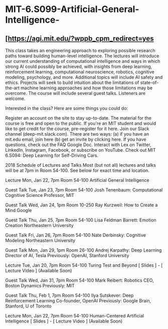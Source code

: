# MIT-6.S099-Artificial-General-Intelligence-

## [https://agi.mit.edu/?wppb_cpm_redirect=yes
This class takes an engineering approach to exploring possible research paths toward building human-level intelligence. The lectures will introduce our current understanding of computational intelligence and ways in which strong AI could possibly be achieved, with insights from deep learning, reinforcement learning, computational neuroscience, robotics, cognitive modeling, psychology, and more. Additional topics will include AI safety and ethics. Projects will seek to build intuition about the limitations of state-of-the-art machine learning approaches and how those limitations may be overcome. The course will include several guest talks. Listeners are welcome.

Interested in the class? Here are some things you could do:

Register an account on the site to stay up-to-date. The material for the course is free and open to the public. If you're an MIT student and would like to get credit for the course, pre-register for it here.
Join our Slack channel (deep-mit.slack.com). There are two ways:
(a) if you have an mit.edu email, join here
(b) get an invite by clicking here.
If you have questions, check out the FAQ Google Doc.
Interact with Lex on Twitter, LinkedIn, Instagram, Facebook, or subscribe on YouTube.
Check out MIT 6.S094: Deep Learning for Self-Driving Cars.

2018 Schedule of Lectures and Talks
Most (but not all) lectures and talks will be at 7pm in Room 54-100. See below for exact time and location.

Lecture Mon, Jan 22, 7pm Room 54-100
Artificial General Intelligence

Guest Talk Tue, Jan 23, 7pm Room 54-100
Josh Tenenbaum: Computational Cognitive Science
Professor, MIT

Guest Talk Wed, Jan 24, 1pm Room 10-250
Ray Kurzweil: How to Create a Mind
Google

Guest Talk Thu, Jan 25, 7pm Room 54-100
Lisa Feldman Barrett: Emotion Creation
Northeastern University

Guest Talk Fri, Jan 26, 7pm Room 54-100
Nate Derbinsky: Cognitive Modeling
Northeastern University

Guest Talk Mon, Jan 29, 1pm Room 26-100
Andrej Karpathy: Deep Learning
Director of AI, Tesla
Previously: OpenAI, Stanford University

Lecture Tue, Jan 20, 7pm Room 54-100
Turing Test and Beyond
[ Slides ] - [ Lecture Video ] (Available Soon)

Guest Talk Wed, Jan 31, 7pm Room 54-100
Mark Reibert: Robotics
CEO, Boston Dynamics
Previously: MIT

Guest Talk Thu, Feb 1, 7pm Room 54-100
Ilya Sutskever: Deep Reinforcement Learning
Co-founder, OpenAI
Previously: Google Brain, Stanford, U of Toronto

Lecture Mon, Jan 22, 7pm Room 54-100
Human-Centered Artificial Intelligence
[ Slides ] - [ Lecture Video ] (Available Soon)
